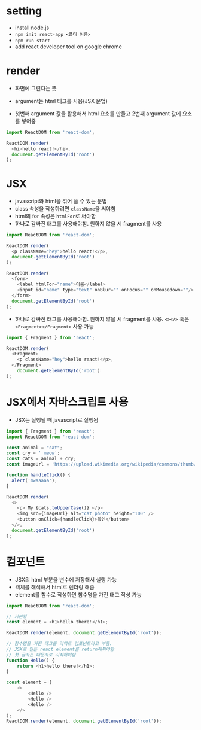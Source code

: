 # setting
* install node.js
* `npm init react-app <폴더 이름>`
* `npm run start`
* add react developer tool on google chrome

# render
* 화면에 그린다는 뜻
* argument는 html 태그를 사용(JSX 문법)

* 첫번째 argument 값을 활용해서 html 요소를 만들고 2번째 argument 값에 요소를 넣어줌
```javascript
import ReactDOM from 'react-dom';

ReactDOM.render(
  <hi>hello react!</hi>,
  document.getElementById('root')
);
```

# JSX
* javascript와 html을 섞어 쓸 수 있는 문법
* class 속성을 작성하려면 `className`을 써야함
* html의 for 속성은 `htmlFor`로 써야함
* 하나로 감싸진 태그를 사용해야함. 원하지 않을 시 fragment를 사용
```javascript
import ReactDOM from 'react-dom';

ReactDOM.render(
  <p className="hey">hello react!</p>,
  document.getElementById('root')
);

ReactDOM.render(
  <form>
    <label htmlFor="name">이름</label>
    <input id="name" type="text" onBlur="" onFocus="" onMousedown=""/>
  </form>
  document.getElementById('root')
);
```

* 하나로 감싸진 태그를 사용해야함. 원하지 않을 시 fragment를 사용. `<></>` 혹은 `<Fragment></Fragment>` 사용 가능
```javascript
import { Fragment } from 'react';

ReactDOM.render(
  <Fragment>
    <p className="hey">hello react!</p>,
  </Fragment>
    document.getElementById('root')
);
```

# JSX에서 자바스크립트 사용
* JSX는 실행될 때 javascript로 실행됨
```javascript
import { Fragment } from 'react';
import ReactDOM from 'react-dom';

const animal = "cat";
const cry = ' meow';
const cats = animal + cry;
const imageUrl = 'https://upload.wikimedia.org/wikipedia/commons/thumb/0/0b/Cat_poster_1.jpg/1024px-Cat_poster_1.jpg';

function handleClick() {
  alert('mwaaaaa');
}

ReactDOM.render(
  <>
    <p> My {cats.toUpperCase()} </p>
    <img src={imageUrl} alt="cat photo" height="100" />
    <button onClick={handleClick}>확인</button>
  </>,
  document.getElementById('root')
);
```

# 컴포넌트
* JSX의 html 부분을 변수에 저장해서 실행 가능
* 객체를 해석해서 html로 렌더링 해줌
* element를 함수로 작성하면 함수명을 가진 태그 작성 가능
```javascript
import ReactDOM from 'react-dom';

// 기본형
const element = <h1>hello there!</h1>;

ReactDOM.render(element, document.getElementById('root'));

// 함수명을 가진 태그를 리액트 컴포넌트라고 부름.
// JSX로 만든 react element를 return해줘야함
// 첫 글자는 대문자로 시작해야함
function Hello() {
    return <h1>hello there!</h1>;
}

const element = (
    <>
        <Hello />
        <Hello />
        <Hello />
    </>
);
ReactDOM.render(element, document.getElementById('root'));
```